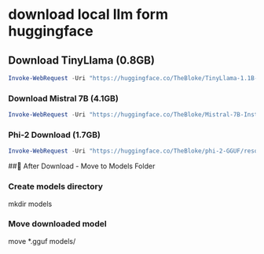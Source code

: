 # **download local llm form huggingface**

## **Download TinyLlama (0.8GB)**
```powershell
Invoke-WebRequest -Uri "https://huggingface.co/TheBloke/TinyLlama-1.1B-Chat-v1.0-GGUF/resolve/main/tinyllama-1.1b-chat-v1.0.Q4_K_M.gguf" -OutFile "tinyllama-1.1b-chat-v1.0.Q4_K_M.gguf"
```
### **Download Mistral 7B (4.1GB)**
```powershell
Invoke-WebRequest -Uri "https://huggingface.co/TheBloke/Mistral-7B-Instruct-v0.2-GGUF/resolve/main/mistral-7b-instruct-v0.2.Q4_K_M.gguf" -OutFile "mistral-7b-instruct-v0.2.Q4_K_M.gguf"
```
### **Phi-2 Download (1.7GB)**
```powershell
Invoke-WebRequest -Uri "https://huggingface.co/TheBloke/phi-2-GGUF/resolve/main/phi-2.Q4_K_M.gguf" -OutFile "phi-2.Q4_K_M.gguf"
```


##📁 After Download - Move to Models Folder
### Create models directory
mkdir models

### Move downloaded model
move *.gguf models/
